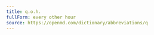 ```yaml
---
title: q.o.h.
fullForm: every other hour
source: https://openmd.com/dictionary/abbreviations/q
---
```

